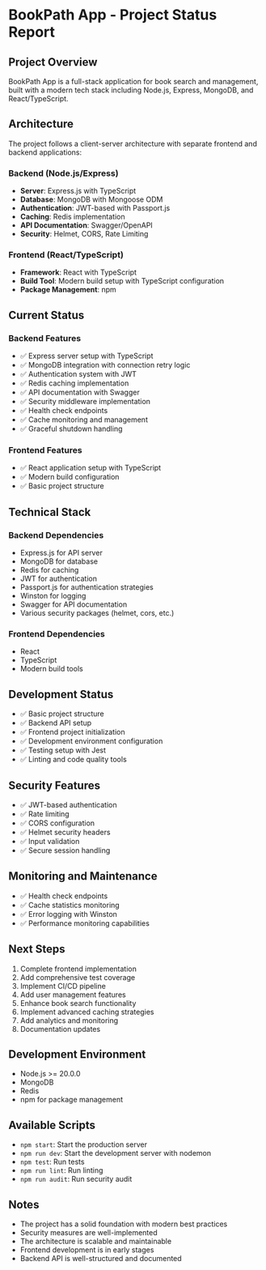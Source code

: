# BookPath App - Project Status Report

## Project Overview
BookPath App is a full-stack application for book search and management, built with a modern tech stack including Node.js, Express, MongoDB, and React/TypeScript.

## Architecture
The project follows a client-server architecture with separate frontend and backend applications:

### Backend (Node.js/Express)
- **Server**: Express.js with TypeScript
- **Database**: MongoDB with Mongoose ODM
- **Authentication**: JWT-based with Passport.js
- **Caching**: Redis implementation
- **API Documentation**: Swagger/OpenAPI
- **Security**: Helmet, CORS, Rate Limiting

### Frontend (React/TypeScript)
- **Framework**: React with TypeScript
- **Build Tool**: Modern build setup with TypeScript configuration
- **Package Management**: npm

## Current Status

### Backend Features
- ✅ Express server setup with TypeScript
- ✅ MongoDB integration with connection retry logic
- ✅ Authentication system with JWT
- ✅ Redis caching implementation
- ✅ API documentation with Swagger
- ✅ Security middleware implementation
- ✅ Health check endpoints
- ✅ Cache monitoring and management
- ✅ Graceful shutdown handling

### Frontend Features
- ✅ React application setup with TypeScript
- ✅ Modern build configuration
- ✅ Basic project structure

## Technical Stack

### Backend Dependencies
- Express.js for API server
- MongoDB for database
- Redis for caching
- JWT for authentication
- Passport.js for authentication strategies
- Winston for logging
- Swagger for API documentation
- Various security packages (helmet, cors, etc.)

### Frontend Dependencies
- React
- TypeScript
- Modern build tools

## Development Status
- ✅ Basic project structure
- ✅ Backend API setup
- ✅ Frontend project initialization
- ✅ Development environment configuration
- ✅ Testing setup with Jest
- ✅ Linting and code quality tools

## Security Features
- ✅ JWT-based authentication
- ✅ Rate limiting
- ✅ CORS configuration
- ✅ Helmet security headers
- ✅ Input validation
- ✅ Secure session handling

## Monitoring and Maintenance
- ✅ Health check endpoints
- ✅ Cache statistics monitoring
- ✅ Error logging with Winston
- ✅ Performance monitoring capabilities

## Next Steps
1. Complete frontend implementation
2. Add comprehensive test coverage
3. Implement CI/CD pipeline
4. Add user management features
5. Enhance book search functionality
6. Implement advanced caching strategies
7. Add analytics and monitoring
8. Documentation updates

## Development Environment
- Node.js >= 20.0.0
- MongoDB
- Redis
- npm for package management

## Available Scripts
- `npm start`: Start the production server
- `npm run dev`: Start the development server with nodemon
- `npm test`: Run tests
- `npm run lint`: Run linting
- `npm run audit`: Run security audit

## Notes
- The project has a solid foundation with modern best practices
- Security measures are well-implemented
- The architecture is scalable and maintainable
- Frontend development is in early stages
- Backend API is well-structured and documented 